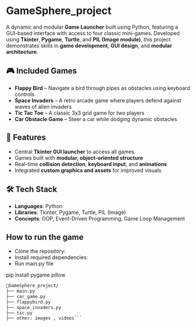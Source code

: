 # GameSphere_project
A dynamic and modular **Game Launcher** built using Python, featuring a GUI-based interface with access to four classic mini-games. Developed using **Tkinter**, **Pygame**, **Turtle**, and **PIL (Image module)**, this project demonstrates skills in **game development**, **GUI design**, and **modular architecture**.

## 🎮 Included Games

- **Flappy Bird** – Navigate a bird through pipes as obstacles using keyboard controls
- **Space Invaders** – A retro arcade game where players defend against waves of alien invaders
- **Tic Tac Toe** – A classic 3x3 grid game for two players
- **Car Obstacle Game** – Steer a car while dodging dynamic obstacles

## 🚀 Features

- Central **Tkinter GUI launcher** to access all games
- Games built with **modular, object-oriented structure**
- Real-time **collision detection**, **keyboard input**, and **animations**
- Integrated **custom graphics and assets** for improved visuals

## 🛠️ Tech Stack

- **Languages**: Python
- **Libraries**: Tkinter, Pygame, Turtle, PIL (Image)
- **Concepts**: OOP, Event-Driven Programming, Game Loop Management


## How to run the game

- Clone the repository:
- Install required dependencies:
- Run main.py file

pip install pygame pillow
```bash
📁GameSphere_project/
├── main.py
├── car_game.py
├── flappybird.py
├── space_invaders.py
├── tic.py
├── other: images , videos```





